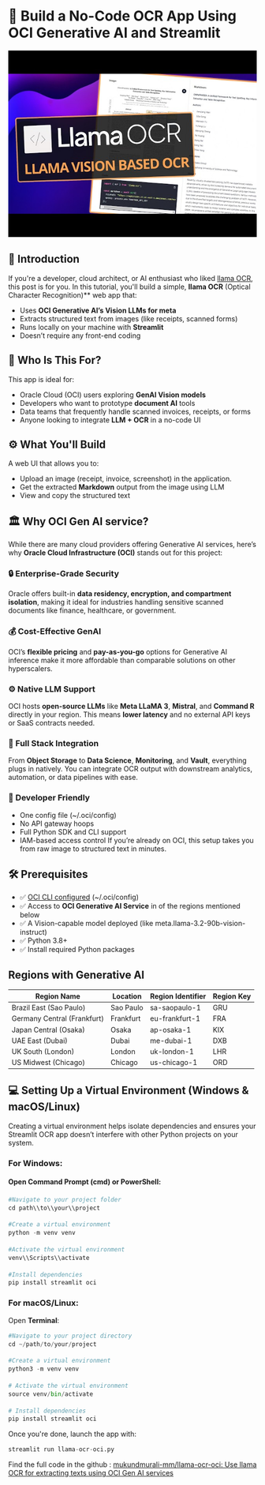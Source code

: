 # 🧠 Build a No-Code OCR App Using OCI Generative AI and Streamlit


![llama-ocr](images/image.png "llama-ocr")
## 👋 Introduction
If you're a developer, cloud architect, or AI enthusiast who liked [llama OCR](https://github.com/Nutlope/llama-ocr), this post is for you.
In this tutorial, you'll build a simple, **llama OCR** (Optical Character Recognition)** web app that:
* Uses **OCI Generative AI’s Vision LLMs for meta**
* Extracts structured text from images (like receipts, scanned forms)
* Runs locally on your machine with **Streamlit**
* Doesn’t require any front-end coding

## 🎯 Who Is This For?
This app is ideal for:
* Oracle Cloud (OCI) users exploring **GenAI Vision models**
* Developers who want to prototype **document AI** tools
* Data teams that frequently handle scanned invoices, receipts, or forms
* Anyone looking to integrate **LLM + OCR** in a no-code UI

## ⚙️ What You'll Build
A web UI that allows you to:
- Upload an image (receipt, invoice, screenshot) in the application.
- Get the extracted **Markdown** output from the image using LLM
- View and copy the structured text

## 🏛️ Why OCI Gen AI service?
While there are many cloud providers offering Generative AI services, here’s why **Oracle Cloud Infrastructure (OCI)** stands out for this project:
### 🔒 Enterprise-Grade Security
Oracle offers built-in **data residency, encryption, and compartment isolation**, making it ideal for industries handling sensitive scanned documents like finance, healthcare, or government.
### 💰 Cost-Effective GenAI
OCI’s **flexible pricing** and **pay-as-you-go** options for Generative AI inference make it more affordable than comparable solutions on other hyperscalers.
### ⚙️ Native LLM Support
OCI hosts **open-source LLMs** like **Meta LLaMA 3**, **Mistral**, and **Command R** directly in your region. This means **lower latency** and no external API keys or SaaS contracts needed.
### 🧱 Full Stack Integration
From **Object Storage** to **Data Science**, **Monitoring**, and **Vault**, everything plugs in natively. You can integrate OCR output with downstream analytics, automation, or data pipelines with ease.
### 🔧 Developer Friendly
* One config file (~/.oci/config)
* No API gateway hoops
* Full Python SDK and CLI support
* IAM-based access control
If you’re already on OCI, this setup takes you from raw image to structured text in minutes.

## 🛠 Prerequisites
* ✅ [OCI CLI configured](https://docs.oracle.com/en-us/iaas/Content/API/SDKDocs/cliinstall.htm) (~/.oci/config)
* ✅ Access to **OCI Generative AI Service** in of the regions mentioned below
* ✅ A Vision-capable model deployed (like meta.llama-3.2-90b-vision-instruct)
* ✅ Python 3.8+
* ✅ Install required Python packages

## Regions with Generative AI
| Region Name | Location | Region Identifier | Region Key |
|---|---|---|---|
| Brazil East (Sao Paulo) | Sao Paulo | sa-saopaulo-1 | GRU |
| Germany Central (Frankfurt) | Frankfurt | eu-frankfurt-1 | FRA |
| Japan Central (Osaka) | Osaka | ap-osaka-1 | KIX |
| UAE East (Dubai) | Dubai | me-dubai-1 | DXB |
| UK South (London) | London | uk-london-1 | LHR |
| US Midwest (Chicago) | Chicago | us-chicago-1 | ORD |
## 💻 Setting Up a Virtual Environment (Windows & macOS/Linux)
Creating a virtual environment helps isolate dependencies and ensures your Streamlit OCR app doesn’t interfere with other Python projects on your system.
### For Windows:
#### Open **Command Prompt (cmd)** or **PowerShell**:


```python
#Navigate to your project folder
cd path\\to\\your\\project

#Create a virtual environment
python -m venv venv

#Activate the virtual environment
venv\\Scripts\\activate

#Install dependencies
pip install streamlit oci

```


### For macOS/Linux:
Open **Terminal**:
```python
#Navigate to your project directory
cd ~/path/to/your/project

#Create a virtual environment
python3 -m venv venv

# Activate the virtual environment
source venv/bin/activate

# Install dependencies
pip install streamlit oci
```

Once you're done, launch the app with:

```python
streamlit run llama-ocr-oci.py
```


Find the full code in the github : [mukundmurali-mm/llama-ocr-oci: Use llama OCR for extracting texts using OCI Gen AI services](https://github.com/mukundmurali-mm/llama-ocr-oci.git)
